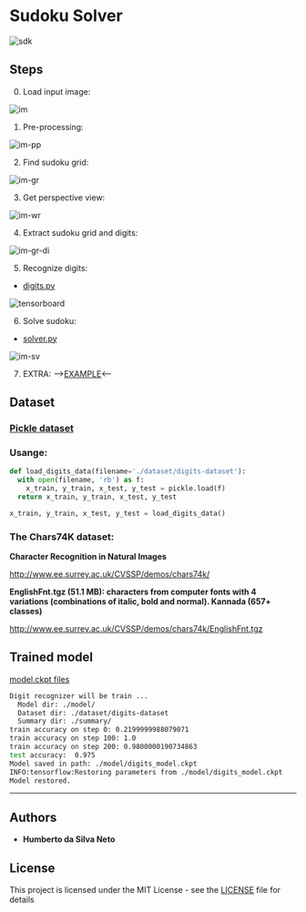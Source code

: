 # Sudoku Solver

![sdk](https://github.com/hsneto/sudoku_solver/blob/master/docs/test.png)

## Steps

0. Load input image:

![im](https://github.com/hsneto/sudoku_solver/blob/master/docs/sudoku2.jpg)

1. Pre-processing:

![im-pp](https://github.com/hsneto/sudoku_solver/blob/master/docs/steps/edges.png)

2. Find sudoku grid:

![im-gr](https://github.com/hsneto/sudoku_solver/blob/master/docs/steps/edges-2.png)

3. Get perspective view:

![im-wr](https://github.com/hsneto/sudoku_solver/blob/master/docs/steps/warped.png)

4. Extract sudoku grid and digits:

![im-gr-di](https://github.com/hsneto/sudoku_solver/blob/master/docs/steps/grid.png)

5. Recognize digits:

  * [digits.py](https://github.com/hsneto/sudoku_solver/blob/master/sudoku/digits.py)
  
![tensorboard](https://github.com/hsneto/sudoku_solver/blob/master/docs/summary.png)

6. Solve sudoku:

  * [solver.py](https://github.com/hsneto/sudoku_solver/blob/master/sudoku/solver.py)
  
![im-sv](https://github.com/hsneto/sudoku_solver/blob/master/docs/steps/solved.png)

7. EXTRA: -->[EXAMPLE](https://github.com/hsneto/sudoku_solver/blob/master/example.ipynb)<--

## Dataset

### [Pickle dataset](https://github.com/hsneto/sudoku_solver/blob/master/dataset/digits-dataset)

### Usange:

```python
def load_digits_data(filename='./dataset/digits-dataset'):
  with open(filename, 'rb') as f:
    x_train, y_train, x_test, y_test = pickle.load(f)
  return x_train, y_train, x_test, y_test

x_train, y_train, x_test, y_test = load_digits_data()
```

### The Chars74K dataset:
**Character Recognition in Natural Images**

http://www.ee.surrey.ac.uk/CVSSP/demos/chars74k/

**EnglishFnt.tgz (51.1 MB): characters from computer fonts with 4 variations (combinations of italic, bold and normal). Kannada (657+ classes)**

http://www.ee.surrey.ac.uk/CVSSP/demos/chars74k/EnglishFnt.tgz

## Trained model
[model.ckpt files](https://github.com/hsneto/sudoku_solver/tree/master/model)

```sh
Digit recognizer will be train ...
  Model dir: ./model/
  Dataset dir: ./dataset/digits-dataset
  Summary dir: ./summary/
train accuracy on step 0: 0.2199999988079071
train accuracy on step 100: 1.0
train accuracy on step 200: 0.9800000190734863
test accuracy:  0.975
Model saved in path: ./model/digits_model.ckpt
INFO:tensorflow:Restoring parameters from ./model/digits_model.ckpt
Model restored.
```

---
## Authors

* **Humberto da Silva Neto**

## License

This project is licensed under the MIT License - see the [LICENSE](https://github.com/hsneto/sudoku_solver/blob/master/LICENSE) file for details


